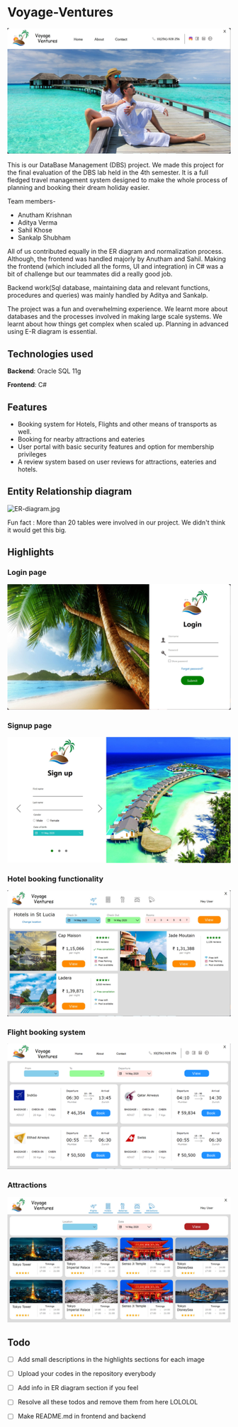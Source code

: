 # Voyage-Ventures

![Main.jpg](Main.jpg)


This is our DataBase Management (DBS) project. We made this project for the final evaluation of the DBS lab held in the 4th semester.
It is a full fledged travel management system designed to make the whole process of planning and booking their dream holiday easier. 

Team members- 
- Anutham Krishnan
- Aditya Verma
- Sahil Khose
- Sankalp Shubham

All of us contributed equally in the ER diagram and normalization process. Although, the frontend was handled majorly by Anutham and Sahil. Making the frontend (which included all the forms, UI and integration) in C# was a bit of challenge but our teammates did a really good job.

Backend work(Sql database, maintaining data and relevant functions, procedures and queries) was mainly handled by Aditya and Sankalp.

The project was a fun and overwhelming experience. We learnt more about databases and the processes involved in making large scale systems. We learnt about how things get complex when scaled up. Planning in advanced using E-R diagram is essential.

## Technologies used

**Backend**: Oracle SQL 11g

**Frontend**: C# 

## Features

- Booking system for Hotels, Flights and other means of transports as well.
- Booking for nearby attractions and eateries
- User portal with basic security features and option for membership privileges
- A review system based on user reviews for attractions, eateries and hotels.

## Entity Relationship diagram
![ER-diagram.jpg](ER-diagram.jpg)

Fun fact : More than 20 tables were involved in our project. We didn't think it would get this big.

## Highlights

### Login page


![Frontend/images/Login.jpg](Frontend/images/Login.jpg)

### Signup page


![Frontend/images/Signup.jpg](Frontend/images/Signup.jpg)

### Hotel booking functionality


![Frontend/images/Hotel.jpg](Frontend/images/Hotel.jpg)


### Flight booking system


![Frontend/images/Hotel.jpg](Frontend/images/Flight.png)

### Attractions


![Frontend/images/Attractions.jpg](Frontend/images/Attractions.jpg)

## Todo

- [ ] Add small descriptions in the highlights sections for each image 

- [ ] Upload your codes in the repository everybody 

- [ ] Add info in ER diagram section if you feel 

- [ ] Resolve all these todos and remove them from here LOLOLOL

- [ ] Make README.md in frontend and backend
